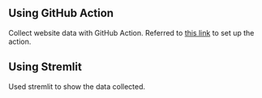 ## Using GitHub Action

Collect website data with GitHub Action.
Referred to [this link](https://www.python-engineer.com/posts/run-python-github-actions/) to set up the action.

## Using Stremlit

Used stremlit to show the data collected.
